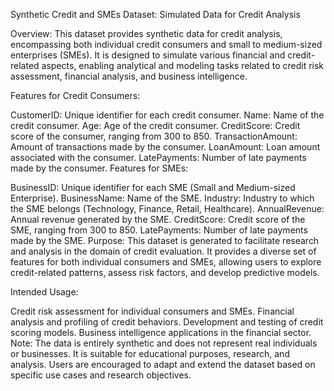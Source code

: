 Synthetic Credit and SMEs Dataset: Simulated Data for Credit Analysis

Overview:
This dataset provides synthetic data for credit analysis, encompassing both individual credit consumers and small to medium-sized enterprises (SMEs). It is designed to simulate various financial and credit-related aspects, enabling analytical and modeling tasks related to credit risk assessment, financial analysis, and business intelligence.

Features for Credit Consumers:

CustomerID: Unique identifier for each credit consumer.
Name: Name of the credit consumer.
Age: Age of the credit consumer.
CreditScore: Credit score of the consumer, ranging from 300 to 850.
TransactionAmount: Amount of transactions made by the consumer.
LoanAmount: Loan amount associated with the consumer.
LatePayments: Number of late payments made by the consumer.
Features for SMEs:

BusinessID: Unique identifier for each SME (Small and Medium-sized Enterprise).
BusinessName: Name of the SME.
Industry: Industry to which the SME belongs (Technology, Finance, Retail, Healthcare).
AnnualRevenue: Annual revenue generated by the SME.
CreditScore: Credit score of the SME, ranging from 300 to 850.
LatePayments: Number of late payments made by the SME.
Purpose:
This dataset is generated to facilitate research and analysis in the domain of credit evaluation. It provides a diverse set of features for both individual consumers and SMEs, allowing users to explore credit-related patterns, assess risk factors, and develop predictive models.

Intended Usage:

Credit risk assessment for individual consumers and SMEs.
Financial analysis and profiling of credit behaviors.
Development and testing of credit scoring models.
Business intelligence applications in the financial sector.
Note:
The data is entirely synthetic and does not represent real individuals or businesses. It is suitable for educational purposes, research, and analysis. Users are encouraged to adapt and extend the dataset based on specific use cases and research objectives.